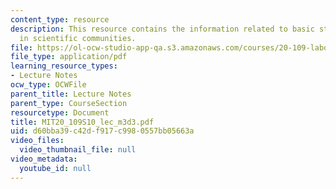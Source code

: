 ```yaml
---
content_type: resource
description: This resource contains the information related to basic statistics; standards
  in scientific communities.
file: https://ol-ocw-studio-app-qa.s3.amazonaws.com/courses/20-109-laboratory-fundamentals-in-biological-engineering-spring-2010/d60bba39c42df917c9980557bb05663a_MIT20_109S10_lec_m3d3.pdf
file_type: application/pdf
learning_resource_types:
- Lecture Notes
ocw_type: OCWFile
parent_title: Lecture Notes
parent_type: CourseSection
resourcetype: Document
title: MIT20_109S10_lec_m3d3.pdf
uid: d60bba39-c42d-f917-c998-0557bb05663a
video_files:
  video_thumbnail_file: null
video_metadata:
  youtube_id: null
---
```

